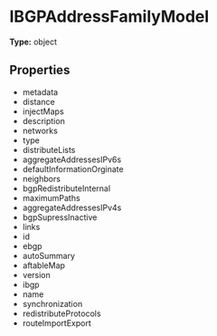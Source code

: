 # IBGPAddressFamilyModel


**Type:** object

## Properties
* metadata
* distance
* injectMaps
* description
* networks
* type
* distributeLists
* aggregateAddressesIPv6s
* defaultInformationOrginate
* neighbors
* bgpRedistributeInternal
* maximumPaths
* aggregateAddressesIPv4s
* bgpSupressInactive
* links
* id
* ebgp
* autoSummary
* aftableMap
* version
* ibgp
* name
* synchronization
* redistributeProtocols
* routeImportExport
